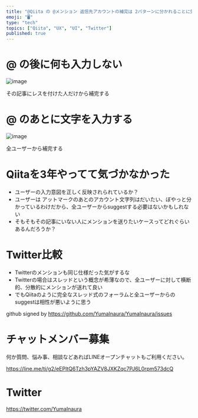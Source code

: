 ```yaml
---
title: "@Qiita の @メンション 返信先アカウントの補完は 2パターンに分かれることに気付いた #UI #UX"
emoji: "🖥"
type: "tech"
topics: ["Qiita", "UX", "UI", "Twitter"]
published: true
---
```


# @ の後に何も入力しない

![image](https://user-images.githubusercontent.com/13635059/50572467-b02e6780-0e04-11e9-86fb-8bb2894e63f8.png)

その記事にレスを付けた人だけから補完する

# @ のあとに文字を入力する

![image](https://user-images.githubusercontent.com/13635059/50572471-bf151a00-0e04-11e9-9146-c1bb6b7f4d9f.png)

全ユーザーから補完する

# Qiitaを3年やってて気づかなかった

- ユーザーの入力意図を正しく反映されられているか？
- ユーザーは アットマークのあとのアカウント文字列はだいたい、ぼやっと分かっているわけだから、全ユーザーからsuggestする必要はないかもしれない
- そもそもその記事にいない人にメンションを送りたいケースってどれぐらいあるんだろうか？

# Twitter比較

- Twitterのメンションも同じ仕様だった気がするな
- Twitterの場合はスレッドという概念が希薄なので、全ユーザーに対して横断的、分散的にメンションが送れて良い
- でもQiitaのように完全なスレッド式のフォーラムと全ユーザーからのsuggestは相性が悪いように思う


github signed by https://github.com/YumaInaura/YumaInaura/issues









<!-- Update From Qiita API -->

# チャットメンバー募集


何か質問、悩み事、相談などあればLINEオープンチャットもご利用ください。

https://line.me/ti/g2/eEPltQ6Tzh3pYAZV8JXKZqc7PJ6L0rpm573dcQ





# Twitter


https://twitter.com/YumaInaura


<!-- Update From Qiita API -->


